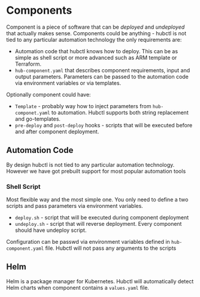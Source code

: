 # Components

Component is a piece of software that can be _deployed_ and _undeployed_ that actually makes sense. Components could be anything - hubctl is not tied to any particular automation technology the only requirements are:

- Automation code that hubctl knows how to deploy. This can be as simple as shell script or more advanced such as ARM template or Terraform.
- `hub-component.yaml` that describes component requirements, input and output parameters. Parameters can be passed to the automation code via environment variables or via templates.

Optionally component could have:

- `Template` - probably  way how to inject parameters from `hub-componet.yaml` to automation. Hubctl supports both string replacement and go-templates.
- `pre-deploy` and `post-deploy` hooks - scripts that will be executed before and after component deployment.

## Automation Code

By design hubctl is not tied to any particular automation technology. However we have got prebuilt support for most popular automation tools

### Shell Script

Most flexible way and the most simple one. You only need to define a two scripts and pass parameters via environment variables.

- `deploy.sh` - script that will be executed during component deployment
- `undeploy.sh` - script that will reverse deployment. Every component should have undeploy script.

Configuration can be passwd via environment variables defined in `hub-component.yaml` file. Hubctl will not pass any arguments to the scripts

## Helm

Helm is a package manager for Kubernetes. Hubctl will automatically detect Helm charts when component contains a `values.yaml` file.

